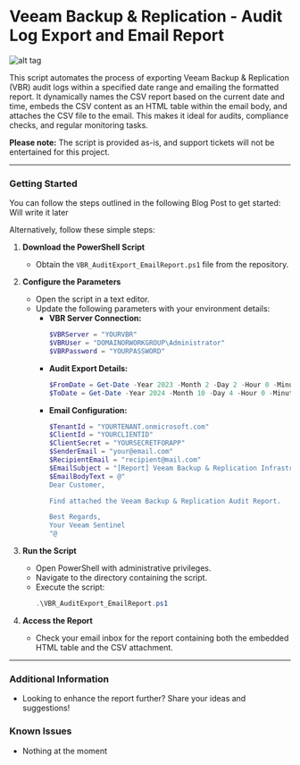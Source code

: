 Veeam Backup & Replication - Audit Log Export and Email Report
==============================================================

![alt tag](https://jorgedelacruz.uk/wp-content/uploads/2024/10/VBR-AUDIT-PS-EMAIL.jpg)

This script automates the process of exporting Veeam Backup & Replication (VBR) audit logs within a specified date range and emailing the formatted report. It dynamically names the CSV report based on the current date and time, embeds the CSV content as an HTML table within the email body, and attaches the CSV file to the email. This makes it ideal for audits, compliance checks, and regular monitoring tasks.

**Please note:** The script is provided as-is, and support tickets will not be entertained for this project.

----------

### Getting Started

You can follow the steps outlined in the following Blog Post to get started:
Will write it later

Alternatively, follow these simple steps:

1. **Download the PowerShell Script**
   - Obtain the `VBR_AuditExport_EmailReport.ps1` file from the repository.

2. **Configure the Parameters**
   - Open the script in a text editor.
   - Update the following parameters with your environment details:
     - **VBR Server Connection:**
       ```powershell
       $VBRServer = "YOURVBR"
       $VBRUser = "DOMAINORWORKGROUP\Administrator"
       $VBRPassword = "YOURPASSWORD"
       ```
     - **Audit Export Details:**
       ```powershell
       $FromDate = Get-Date -Year 2023 -Month 2 -Day 2 -Hour 0 -Minute 0 -Second 0
       $ToDate = Get-Date -Year 2024 -Month 10 -Day 4 -Hour 0 -Minute 0 -Second 0
       ```
     - **Email Configuration:**
       ```powershell
       $TenantId = "YOURTENANT.onmicrosoft.com"
       $ClientId = "YOURCLIENTID"
       $ClientSecret = "YOURSECRETFORAPP" 
       $SenderEmail = "your@email.com"
       $RecipientEmail = "recipient@mail.com"
       $EmailSubject = "[Report] Veeam Backup & Replication Infrastructure Audit"
       $EmailBodyText = @"
       Dear Customer,
       
       Find attached the Veeam Backup & Replication Audit Report.
       
       Best Regards,
       Your Veeam Sentinel
       "@
       ```

3. **Run the Script**
   - Open PowerShell with administrative privileges.
   - Navigate to the directory containing the script.
   - Execute the script:
     ```powershell
     .\VBR_AuditExport_EmailReport.ps1
     ```

4. **Access the Report**
   - Check your email inbox for the report containing both the embedded HTML table and the CSV attachment.

----------

### Additional Information
* Looking to enhance the report further? Share your ideas and suggestions!

### Known Issues 
* Nothing at the moment

